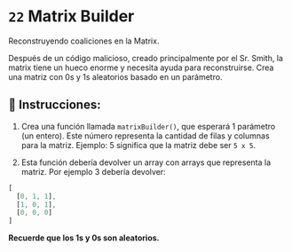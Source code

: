 # `22` Matrix Builder

Reconstruyendo coaliciones en la Matrix.

Después de un código malicioso, creado principalmente por el Sr. Smith, la matrix tiene un hueco enorme y necesita ayuda para reconstruirse. Crea una matriz con 0s y 1s aleatorios basado en un parámetro.

## 📝 Instrucciones:

1. Crea una función llamada `matrixBuilder()`, que esperará 1 parámetro (un entero). Este número representa la cantidad de filas y columnas para la matriz. Ejemplo: 5 significa que la matriz debe ser `5 x 5`.

2. Esta función debería devolver un array con arrays que representa la matriz. Por ejemplo 3 debería devolver:

```js
[
  [0, 1, 1],
  [1, 0, 1],
  [0, 0, 0]
]
```

**Recuerde que los 1s y 0s son aleatorios.**